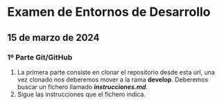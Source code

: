 # Examen de Entornos de Desarrollo
## 15 de marzo de 2024
### 1º Parte Git/GitHub

1. La primera parte consiste en clonar el repositorio desde esta url, una vez clonado
nos deberemos mover a la rama **develop**. Deberemos buscar un fichero llamado ***instrucciones.md***.
2. Sigue las instrucciones que el fichero indica.
